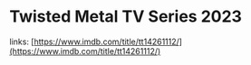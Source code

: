# Twisted Metal TV Series 2023

links: [https://www.imdb.com/title/tt14261112/](https://www.imdb.com/title/tt14261112/)